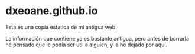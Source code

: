 # dxeoane.github.io
Esta es una copia estatica de mi antigua web.

La información que contiene ya es bastante antigua, pero antes de borrarla he pensado que le podía ser util a alguien, y la he dejado por aquí.
